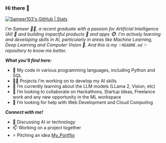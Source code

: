 ### Hi there 👋

[![Sameer103's GitHub | Stats](https://stats.quine.sh/Sameer103/github?theme=dark)](https://quine.sh?utm_source=widgets&utm_campaign=Sameer103)



*I'm Sameer 🙋‍♂️, a recent graduate with a passion for Artificial Intelligence (AI) 🤖 and building impactful products 🎁 and apps 🐵. I'm actively learning and developing skills in AI, particularly in areas like Machine Learning, Deep Learning and Computer Vision 🤳.
And this is my ✨`README.md` ✨ repository to know me better.*


***What you'll find here:***

- 🐍 My code in various programming languages, including Python and SQL
- 👨‍💻 Projects I'm working on to develop my AI skills
- 🌱 I’m currently learning about the LLM models (LLama 2, Vision, etc)
- 👯 I’m looking to collaborate on Hackathons, Startup Ideas, Freelance work and any new opportunity in the ML workspace
- 🤔 I’m looking for help with Web Development and Cloud Computing

***Connect with me!***
- 💬 Discussing AI or technology
- 📫 Working on a project together
- ⚡ Pitching an idea
[My_Portflio](https://ekka.me/sameer103)
